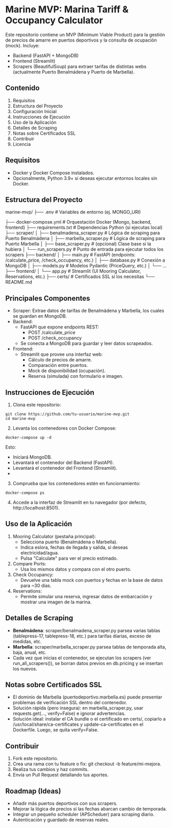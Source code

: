 # Marine MVP: Marina Tariff & Occupancy Calculator
Este repositorio contiene un MVP (Minimum Viable Product) para la gestión de precios de amarre en puertos deportivos y la consulta de ocupación (mock). Incluye:

- Backend (FastAPI + MongoDB)
- Frontend (Streamlit)
- Scrapers (BeautifulSoup) para extraer tarifas de distintas webs (actualmente Puerto Benalmádena y Puerto de Marbella).

## Contenido
1. Requisitos
2. Estructura del Proyecto
3. Configuración Inicial
4. Instrucciones de Ejecución
5. Uso de la Aplicación
6. Detalles de Scraping
7. Notas sobre Certificados SSL
8. Contribuir
9. Licencia

## Requisitos
- Docker y Docker Compose instalados.
- Opcionalmente, Python 3.9+ si deseas ejecutar entornos locales sin Docker.

## Estructura del Proyecto

marine-mvp/
├── .env                          # Variables de entorno (ej. MONGO_URI)

├── docker-compose.yml            # Orquestación Docker (Mongo, backend, frontend)
├── requirements.txt              # Dependencias Python (si ejecutas local)
├── scraper/
│   ├── benalmadena_scraper.py    # Lógica de scraping para Puerto Benalmádena
│   ├── marbella_scraper.py       # Lógica de scraping para Puerto Marbella
│   ├── base_scraper.py           # (opcional) Clase base si la hubiera
│   └── run_scrapers.py           # Punto de entrada para ejecutar todos los scrapers
├── backend/
│   ├── main.py                   # FastAPI (endpoints: /calculate_price, /check_occupancy, etc.)
│   ├── database.py               # Conexión a MongoDB
│   ├── models.py                 # Modelos Pydantic (PriceQuery, etc.)
│   └── ...
├── frontend/
│   └── app.py                    # Streamlit (UI Mooring Calculator, Reservations, etc.)
├── certs/                        # Certificados SSL si los necesitas
└── README.md                     

## Principales Componentes
- Scraper: Extrae datos de tarifas de Benalmádena y Marbella, los cuales se guardan en MongoDB.
- Backend:
  - FastAPI que expone endpoints REST:
    -  POST /calculate_price
    -  POST /check_occupancy
  - Se conecta a MongoDB para guardar y leer datos scrapeados.
- Frontend:
  - Streamlit que provee una interfaz web:
    - Cálculo de precios de amarre.
    - Comparación entre puertos.
    - Mock de disponibilidad (ocupación).
    - Reserva (simulada) con formulario e imagen.



## Instrucciones de Ejecución
1. Clona este repositorio:

```
git clone https://github.com/tu-usuario/marine-mvp.git
cd marine-mvp
```

2. Levanta los contenedores con Docker Compose:

```
docker-compose up -d
```

Esto:

- Iniciará MongoDB.
- Levantará el contenedor del Backend (FastAPI).
- Levantará el contenedor del Frontend (Streamlit).
- 
3. Comprueba que los contenedores estén en funcionamiento:

```
docker-compose ps
```
4. Accede a la interfaz de Streamlit en tu navegador (por defecto, http://localhost:8501).


## Uso de la Aplicación
1. Mooring Calculator (pestaña principal):
   - Selecciona puerto (Benalmádena o Marbella).
   - Indica eslora, fechas de llegada y salida, si deseas electricidad/agua.
   - Pulsa "Calculate" para ver el precio estimado.
2. Compare Ports:
   - Usa los mismos datos y compara con el otro puerto.
3. Check Occupancy:
   - Devuelve una tabla mock con puertos y fechas en la base de datos para ~30 días.
4. Reservations:
   - Permite simular una reserva, ingresar datos de embarcación y mostrar una imagen de la marina.

## Detalles de Scraping
   - **Benalmádena**: scraper/benalmadena_scraper.py parsea varias tablas (tablepress-17, tablepress-18, etc.) para tarifas diarias, exceso de medidas, etc.
   - **Marbella**: scraper/marbella_scraper.py parsea tablas de temporada alta, baja, anual, etc.
   - Cada vez que inicias el contenedor, se ejecutan los scrapers (ver run_all_scrapers()), se borran datos previos en db.pricing y se insertan los nuevos.

## Notas sobre Certificados SSL
   - El dominio de Marbella (puertodeportivo.marbella.es) puede presentar problemas de verificación SSL dentro del contenedor.
   - Solución rápida (pero insegura): en marbella_scraper.py, usar requests.get(..., verify=False) e ignorar advertencias.
   - Solución ideal: instalar el CA bundle o el certificado en certs/, copiarlo a /usr/local/share/ca-certificates y update-ca-certificates en el Dockerfile. Luego, se quita verify=False.

## Contribuir
   1. Fork este repositorio.
   2. Crea una rama con tu feature o fix: git checkout -b feature/mi-mejora.
   3. Realiza tus cambios y haz commits.
   4. Envía un Pull Request detallando tus aportes.

## Roadmap (Ideas)
   - Añadir más puertos deportivos con sus scrapers.
   - Mejorar la lógica de precios si las fechas abarcan cambio de temporada.
   - Integrar un pequeño scheduler (APScheduer) para scraping diario.
   - Autenticación y guardado de reservas reales.
